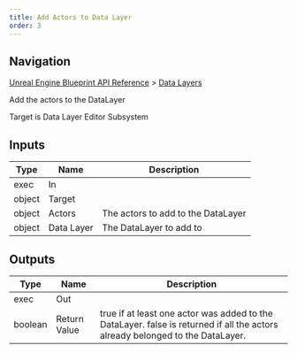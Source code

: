 ```yaml
---
title: Add Actors to Data Layer
order: 3
---
```

## Navigation

[Unreal Engine Blueprint API Reference](https://dev.epicgames.com/documentation/en-us/unreal-engine/BlueprintAPI) > [Data Layers](https://dev.epicgames.com/documentation/en-us/unreal-engine/BlueprintAPI/DataLayers)

Add the actors to the DataLayer

Target is Data Layer Editor Subsystem

## Inputs

| Type | Name | Description |
| --- | --- | --- |
| exec | In |  |
| object | Target |  |
| object | Actors | The actors to add to the DataLayer |
| object | Data Layer | The DataLayer to add to |

## Outputs

| Type | Name | Description |
| --- | --- | --- |
| exec | Out |  |
| boolean | Return Value | true if at least one actor was added to the DataLayer. false is returned if all the actors already belonged to the DataLayer. |
